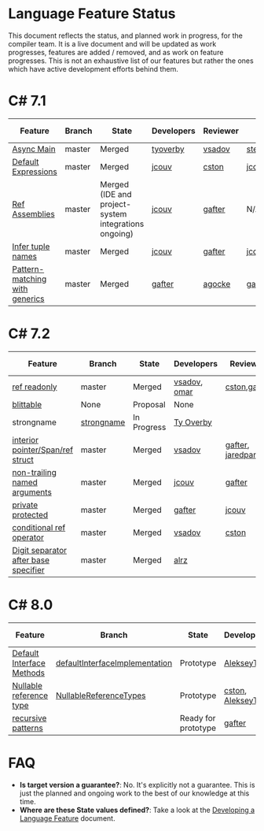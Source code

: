 Language Feature Status
=====

This document reflects the status, and planned work in progress, for the compiler team.  It is a live document
and will be updated as work progresses, features are added / removed, and as work on feature progresses.
This is not an exhaustive list of our features but rather the ones which have active development
efforts behind them.

# C# 7.1

| Feature | Branch | State | Developers | Reviewer | LDM Champ |
| ------- | ------ | ----- | ---------- | -------- | --------- |
| [Async Main](https://github.com/dotnet/csharplang/blob/master/proposals/async-main.md) | master | Merged | [tyoverby](https://github.com/tyoverby) | [vsadov](https://github.com/vsadov) | [stephentoub](https://github.com/stephentoub) |
| [Default Expressions](https://github.com/dotnet/csharplang/blob/master/proposals/target-typed-default.md) | master  | Merged | [jcouv](https://github.com/jcouv) | [cston](https://github.com/cston) | [jcouv](https://github.com/jcouv) |
| [Ref Assemblies](https://github.com/dotnet/roslyn/blob/master/docs/features/refout.md) | master | Merged (IDE and project-system integrations ongoing) | [jcouv](https://github.com/jcouv) | [gafter](https://github.com/gafter) | N/A |
| [Infer tuple names](https://github.com/dotnet/csharplang/blob/master/proposals/csharp-7.1/infer-tuple-names.md) | master | Merged | [jcouv](https://github.com/jcouv) | [gafter](https://github.com/gafter) | [jcouv](https://github.com/jcouv) |
| [Pattern-matching with generics](https://github.com/dotnet/csharplang/blob/master/proposals/generics-pattern-match.md) | master  | Merged | [gafter](https://github.com/gafter) | [agocke](https://github.com/agocke) | [gafter](https://github.com/gafter) |

# C# 7.2

| Feature | Branch | State | Developers | Reviewer | LDM Champ |
| ------- | ------ | ----- | ---------- | -------- | --------- |
| [ref readonly](https://github.com/dotnet/csharplang/blob/master/proposals/csharp-7.2/readonly-ref.md) | master | Merged | [vsadov](https://github.com/vsadov), [omar](https://github.com/OmarTawfikw) | [cston](https://github.com/cston),[gafter](https://github.com/gafter) | [jaredpar](https://github.com/jaredpar) |
| [blittable](https://github.com/dotnet/csharplang/pull/206) | None | Proposal | None | | [jaredpar](https://github.com/jaredpar) |
| strongname | [strongname](https://github.com/dotnet/roslyn/tree/features/strongname) | In Progress | [Ty Overby](https://github.com/tyoverby) | | [jaredpar](https://github.com/jaredpar) |
| [interior pointer/Span<T>/ref struct](https://github.com/dotnet/csharplang/pull/264) | master | Merged | [vsadov](https://github.com/vsadov) | [gafter](https://github.com/gafter), [jaredpar](https://github.com/jaredpar) | [jaredpar](https://github.com/jaredpar) |
| [non-trailing named arguments](https://github.com/dotnet/csharplang/blob/master/proposals/csharp-7.2/non-trailing-named-arguments.md) | master | Merged | [jcouv](https://github.com/jcouv) | [gafter](https://github.com/gafter) | [jcouv](https://github.com/jcouv) |
| [private protected](https://github.com/dotnet/csharplang/blob/master/proposals/csharp-7.2/private-protected.md) | master | Merged | [gafter](https://github.com/gafter) | [jcouv](https://github.com/jcouv) | [gafter](https://github.com/gafter) |
| [conditional ref operator](https://github.com/dotnet/csharplang/blob/master/proposals/csharp-7.2/conditional-ref.md) | master | Merged | [vsadov](https://github.com/vsadov) | [cston](https://github.com/cston) | [jaredpar](https://github.com/jaredpar) |
| [Digit separator after base specifier](https://github.com/dotnet/roslyn/pull/20449) | master | Merged | [alrz](https://github.com/alrz) | | [gafter](https://github.com/gafter) |

# C# 8.0

| Feature | Branch | State | Developers | Reviewer | LDM Champ |
| ------- | ------ | ----- | ---------- | -------- | --------- |
| [Default Interface Methods](https://github.com/dotnet/csharplang/blob/master/proposals/default-interface-methods.md) | [defaultInterfaceImplementation](https://github.com/dotnet/roslyn/tree/features/DefaultInterfaceImplementation) | Prototype | [AlekseyTs](https://github.com/AlekseyTs) | [gafter](https://github.com/gafter) | [gafter](https://github.com/gafter) |
| [Nullable reference type](https://github.com/dotnet/roslyn/blob/features/NullableReferenceTypes/docs/features/NullableReferenceTypes/Nullable%20reference%20types.md) | [NullableReferenceTypes](https://github.com/dotnet/roslyn/tree/features/NullableReferenceTypes) | Prototype | [cston](https://github.com/cston), [AlekseyTs](https://github.com/AlekseyTs) | | [mattwar](https://github.com/mattwar) |
| [recursive patterns](https://github.com/dotnet/csharplang/blob/master/proposals/patterns.md) | | Ready for prototype | [gafter](https://github.com/gafter) | | [gafter](https://github.com/gafter) |

# FAQ

- **Is target version a guarantee?**: No.  It's explicitly not a guarantee.  This is just the planned and ongoing work to the best of our knowledge at this time.
- **Where are these State values defined?**: Take a look at the [Developing a Language Feature](contributing/Developing%20a%20Language%20Feature.md) document.

